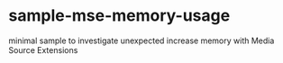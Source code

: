 # sample-mse-memory-usage
minimal sample to investigate unexpected increase memory with Media Source Extensions
